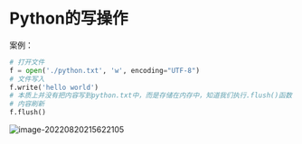 # Python的写操作

案例：

```Python
# 打开文件
f = open('./python.txt', 'w', encoding="UTF-8")
# 文件写入
f.write('hello world')
# 本质上并没有把内容写到python.txt中，而是存储在内存中，知道我们执行.flush()函数
# 内容刷新
f.flush()
```

![image-20220820215622105](https://static.meowrain.cn/i/2022/08/21/961f39-3.png)



